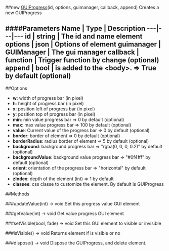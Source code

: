 ##new [GUIProgress](#)(id, options, guimanager, callback, append)
Creates a new GUIProgress

####Parameters
Name | Type | Description
---|---|---
**id** | string | The id and name element
**options** | json | Options of element
**guimanager** | GUIManager | The gui manager
**callback** | function | Trigger function by change (optional)
**append** | bool | is added to the &lt;body&gt;. =&gt; True by default (optional)
---

##Options

* **w**: width of progress bar (in pixel)
* **h**: height of progress bar (in pixel)
* **x**: position left of progress bar (in pixel)
* **y**: position top of progress bar (in pixel)
* **min**: min value progress bar =&gt; 0 by default (optional)
* **max**: max value progress bar =&gt; 100 by default (optional)
* **value**: Current value of the progress bar =&gt; 0 by default (optional)
* **border**: border of element =&gt; 0 by default (optional)
* **borderRadius**: radius border of element =&gt; 5 by default (optional)
* **background**: background progress bar  =&gt; "rgba(0, 0, 0, 0.2)" by default (optional)
* **backgroundValue**:  background value progress bar  =&gt; "#0f4fff" by default (optional)
* **orient**: orientation of the progress bar =&gt; "horizontal" by default (optional)
* **zIndex**: depth of the element (int) =&gt; 1 by default
* **classee**: css classe to customize the element. By default is GUIProgress

##Methods

###updateValue(int) → void
Set this progress value GUI element 

###getValue(int) → void
Get value progress GUI element

###setVisible(bool, fade) → void
Set this GUI element to visible or invisible

###isVisible() → void
Returns element if is visible or no

###dispose() → void
Dispose the GUIProgress, and delete element.
